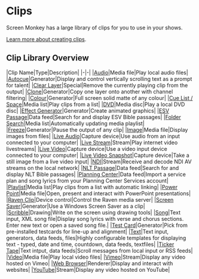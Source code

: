 # Clips

Screen Monkey has a large library of clips for you to use in your shows. 

[Learn more about creating clips](../CreatingClips.md).

## Clip Library Overview
|Clip Name|Type|Description|
|-|-|
|[Audio](AudioClip.md)|Media file|Play local audio files|
|[Autocue](autocue.md)|Generator|Display and control vertically scrolling text as a prompt for talent|
|[Clear Layer](ClearLayerClip.md)|Special|Remove the currently playing clip from the output|
|[Clone](CloneClip.md)|Generator|Copy one layer onto another with channel filtering|
|[Colour](ColorClip.md)|Generator|Full screen solid matte of any colour|
|[Cue List / Space](CueListSpaceClip.md)|Media list|Play clips from a list|
|[DVD](DVDClip.md)|Media disc|Play a local DVD disc|
|[Effect Generator](EffectsGenerator/EffectsGeneratorClip.md)|Generator|Create animated graphics|
|[ESV Passage](esv.md)|Data feed|Search for and display ESV Bible passages|
|[Folder Search](folderSearch.md)|Media list|Automatically updating media playlist|
|[Freeze](FreezeClip.md)|Generator|Pause the output of any clip|
|[Image](ImageClip.md)|Media file|Display images from files|
|[Live Audio](LiveAudioClip.md)|Capture device|Use audio from an input connected to your computer|
|[Live Stream](LiveStream.md)|Stream|Play internet video livestreams|
|[Live Video](LiveVideoClip.md)|Capture device|Use a video input device connected to your computer|
|[Live Video Snapshot](LiveVideoSnapshotClip.md)|Capture device|Take a still image from a live video input|
|[NDI](ndi.md)|Stream|Receive and decode NDI AV streams on the local network|
|[NLT Passage](nlt.md)|Data feed|Search for and display NLT Bible passages|
|[Planning Center](planningCenter.md)|Data feed|Import a service plan and song lyrics from your Planning Center Services account|
|[Playlist](playlist.md)|Media list|Play clips from a list with automatic linking|
|[Power Point](PowerPointClip.md)|Media file|Open, present and interact with PowerPoint presentations|
|[Raven Clip](raven.md)|Device control|Control the Raven media server|
|[Screen Saver](ScreenSaverClip.md)|Generator|Use a Windows Screen Saver as a clip|
|[Scribble](ScribbleClip.md)|Drawing|Write on the screen using drawing tools|
|[Song](Song/SongClip.md)|Text input, XML song file|Display song lyrics with verse and chorus sections. Enter new text or open a saved song file.|
|[Test Card](TestCardClip.md)|Generator|Pick from pre-installed testcards for line-up and alignment|
|[Text](Text/TextClip.md)|Text input, generators, data feeds, files|Highly configurable templates for displaying text - typed, date and time, countdown, data feeds, textfiles|
|[Ticker Tape](TickerTapeClip.md)|Text intput, data feeds|Scroll messages from local input or RSS feeds|
|[Video](VideoClip.md)|Media file|Play local video files|
|[Vimeo](vimeo.md)|Stream|Display any video hosted on Vimeo|
|[Web Browser](WebBrowserClip.md)|Renderer|Display and interact with websites|
|[YouTube](youtube.md)|Stream|Display any video hosted on YouTube|

